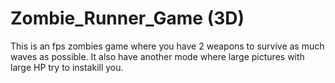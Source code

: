 # Zombie_Runner_Game (3D)
This is an fps zombies game where you have 2 weapons to survive as much waves as possible. It also have another mode where large pictures with large HP try to instakill you.
